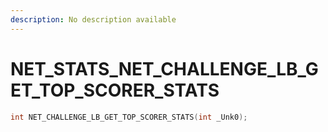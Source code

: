 ```yaml
---
description: No description available 
---
```


# NET_STATS\_NET_CHALLENGE_LB_GET_TOP_SCORER_STATS

```cpp
int NET_CHALLENGE_LB_GET_TOP_SCORER_STATS(int _Unk0);
```